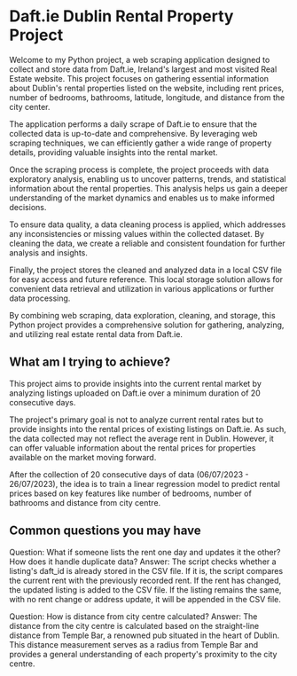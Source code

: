 # Daft.ie Dublin Rental Property Project

Welcome to my Python project, a web scraping application designed to collect and store data from Daft.ie, Ireland's largest and most visited Real Estate website. This project focuses on gathering essential information about Dublin's rental properties listed on the website, including rent prices, number of bedrooms, bathrooms, latitude, longitude, and distance from the city center.

The application performs a daily scrape of Daft.ie to ensure that the collected data is up-to-date and comprehensive. By leveraging web scraping techniques, we can efficiently gather a wide range of property details, providing valuable insights into the rental market.

Once the scraping process is complete, the project proceeds with data exploratory analysis, enabling us to uncover patterns, trends, and statistical information about the rental properties. This analysis helps us gain a deeper understanding of the market dynamics and enables us to make informed decisions.

To ensure data quality, a data cleaning process is applied, which addresses any inconsistencies or missing values within the collected dataset. By cleaning the data, we create a reliable and consistent foundation for further analysis and insights.

Finally, the project stores the cleaned and analyzed data in a local CSV file for easy access and future reference. This local storage solution allows for convenient data retrieval and utilization in various applications or further data processing.

By combining web scraping, data exploration, cleaning, and storage, this Python project provides a comprehensive solution for gathering, analyzing, and utilizing real estate rental data from Daft.ie.

## What am I trying to achieve?

This project aims to provide insights into the current rental market by analyzing listings uploaded on Daft.ie over a minimum duration of 20 consecutive days.

The project's primary goal is not to analyze current rental rates but to provide insights into the rental prices of existing listings on Daft.ie. As such, the data collected may not reflect the average rent in Dublin. However, it can offer valuable information about the rental prices for properties available on the market moving forward.

After the collection of 20 consecutive days of data (06/07/2023 - 26/07/2023), the idea is to train a linear regression model to predict rental prices based on key features like number of bedrooms, number of bathrooms and distance from city centre.

## Common questions you may have

Question: What if someone lists the rent one day and updates it the other? How does it handle duplicate data?
Answer: The script checks whether a listing's daft_id is already stored in the CSV file. If it is, the script compares the current rent with the previously recorded rent. If the rent has changed, the updated listing is added to the CSV file. If the listing remains the same, with no rent change or address update, it will be appended in the CSV file.

Question: How is distance from city centre calculated?
Answer: The distance from the city centre is calculated based on the straight-line distance from Temple Bar, a renowned pub situated in the heart of Dublin. This distance measurement serves as a radius from Temple Bar and provides a general understanding of each property's proximity to the city centre.


